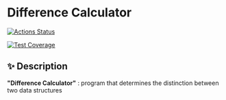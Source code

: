 # Difference Calculator
[![Actions Status](https://github.com/polinakren/frontend-project-46/actions/workflows/hexlet-check.yml/badge.svg)](https://github.com/polinakren/frontend-project-46/actions)

[![Test Coverage](https://api.codeclimate.com/v1/badges/fee9e64838148bce6f0e/test_coverage)](https://codeclimate.com/github/polinakren/frontend-project-46/test_coverage)

## ✨ Description
__"Difference Calculator"__ :  program that determines the distinction between two data structures